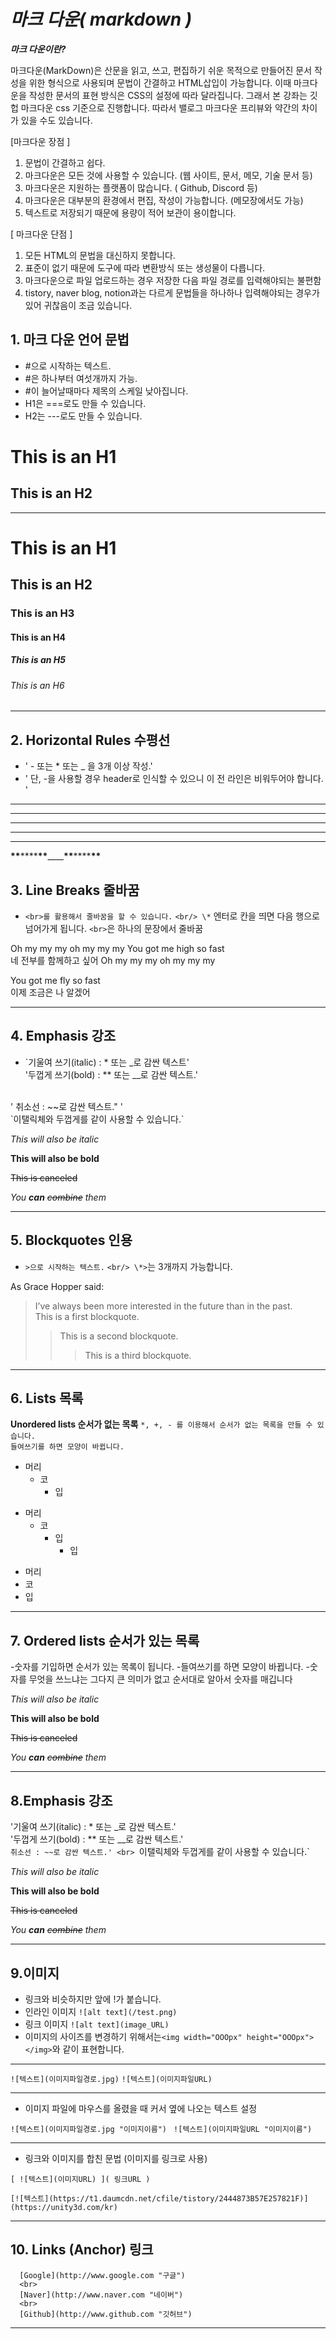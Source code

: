 # **_마크 다운( markdown )_**

_**마크 다운이란?**_

마크다운(MarkDown)은 산문을 읽고, 쓰고, 편집하기 쉬운 목적으로 만들어진 문서 작성을 위한 형식으로 사용되며 문법이 간결하고 HTML삽입이 가능합니다.
이때 마크다운을 작성한 문서의 표현 방식은 CSS의 설정에 따라 달라집니다. 그래서 본 강좌는 깃헙 마크다운 css 기준으로 진행합니다. 따라서 밸로그 마크다운 프리뷰와 약간의 차이가 있을 수도 있습니다.

[마크다운 장점 ]

1. 문법이 간결하고 쉽다.
2. 마크다운은 모든 것에 사용할 수 있습니다. (웹 사이트, 문서, 메모, 기술 문서 등)
3. 마크다운은 지원하는 플랫폼이 많습니다. ( Github, Discord 등)
4. 마크다운은 대부분의 환경에서 편집, 작성이 가능합니다. (메모장에서도 가능)
5. 텍스트로 저장되기 때문에 용량이 적어 보관이 용이합니다.

[ 마크다운 단점 ]

1. 모든 HTML의 문법을 대신하지 못합니다.
2. 표준이 없기 때문에 도구에 따라 변환방식 또는 생성물이 다릅니다.
3. 마크다운으로 파일 업로드하는 경우 저장한 다음 파일 경로를 입력해야되는 불편함
4. tistory, naver blog, notion과는 다르게 문법들을 하나하나 입력해야되는 경우가 있어 귀찮음이 조금 있습니다.

## 1. 마크 다운 언어 문법

- #으로 시작하는 텍스트.
- #은 하나부터 여섯개까지 가능.
- #이 늘어날때마다 제목의 스케일 낮아집니다.
- H1은 ===로도 만들 수 있습니다.
- H2는 ---로도 만들 수 있습니다.

# This is an H1

## This is an H2

---

# This is an H1

## This is an H2

### This is an H3

#### This is an H4

##### This is an H5

###### This is an H6

---

## 2. Horizontal Rules 수평선

- ' - 또는 \* 또는 \_ 을 3개 이상 작성.'
- ' 단, -을 사용할 경우 header로 인식할 수 있으니 이 전 라인은 비워두어야 합니다. '

---

---

---

---

---

**\*\***\*\*\*\***\*\***\_\_\_\_**\*\***\*\*\*\***\*\***

## 3. Line Breaks 줄바꿈

- `<br>를 활용해서 줄바꿈을 할 수 있습니다.`
  `<br/> \*` 엔터로 칸을 띄면 다음 행으로 넘어가게 됩니다. `<br>`은 하나의 문장에서 줄바꿈

Oh my my my oh my my my
You got me high so fast <br>
네 전부를 함께하고 싶어
Oh my my my oh my my my

You got me fly so fast <br>
이제 조금은 나 알겠어

---

## 4. Emphasis 강조

- `기울여 쓰기(italic) : * 또는 _로 감싼 텍스트'
   <br>
 '두껍게 쓰기(bold) : ** 또는 __로 감싼 텍스트.'
 <br>
' 취소선 : ~~로 감싼 텍스트." '
<br>
`이탤릭체와 두껍게를 같이 사용할 수 있습니다.`

_This will also be italic_

**This will also be bold**

~~This is canceled~~

_You **can** ~~combine~~ them_

---

## 5. Blockquotes 인용

- `>으로 시작하는 텍스트.`
  `<br/> \*>`는 3개까지 가능합니다.

As Grace Hopper said:

> I’ve always been more interested in the future than in the past.  
> This is a first blockquote.
>
> > This is a second blockquote.
> >
> > > This is a third blockquote.

---

## 6. Lists 목록

**Unordered lists 순서가 없는 목록**
`*, +, - 를 이용해서 순서가 없는 목록을 만들 수 있습니다.`
<br>
`들여쓰기를 하면 모양이 바뀝니다.`

- 머리
  - 코
    - 입

* 머리
  - 코
    - 입
      - 입

- 머리
- 코
- 입

---

## 7. Ordered lists 순서가 있는 목록

-숫자를 기입하면 순서가 있는 목록이 됩니다. -들여쓰기를 하면 모양이 바뀝니다. -숫자를 무엇을 쓰느냐는 그다지 큰 의미가 없고 순서대로 알아서 숫자를 매깁니다

_This will also be italic_

**This will also be bold**

~~This is canceled~~

_You **can** ~~combine~~ them_

---

## 8.Emphasis 강조

'기울여 쓰기(italic) : \* 또는 \_로 감싼 텍스트.'
<br>
'두껍게 쓰기(bold) : \*\* 또는 \_\_로 감싼 텍스트.'
<br>
`취소선 : ~~로 감싼 텍스트.'
<br>
`이탤릭체와 두껍게를 같이 사용할 수 있습니다.`

_This will also be italic_

**This will also be bold**

~~This is canceled~~

_You **can** ~~combine~~ them_

---

## 9.이미지

- 링크와 비슷하지만 앞에 !가 붙습니다.
- 인라인 이미지 `![alt text](/test.png)`
- 링크 이미지 `![alt text](image_URL)`
- 이미지의 사이즈를 변경하기 위해서는`<img width="OOOpx" height="OOOpx"></img>`와 같이 표현합니다.

---

`![텍스트](이미지파일경로.jpg)`
`![텍스트](이미지파일URL)`

---

- 이미지 파일에 마우스를 올렸을 때 커서 옆에 나오는 텍스트 설정

`![텍스트](이미지파일경로.jpg "이미지이름") `
`![텍스트](이미지파일URL "이미지이름")`

---

- 링크와 이미지를 합친 문법 (이미지를 링크로 사용)

`[ ![텍스트](이미지URL) ]( 링크URL )`

`[![텍스트](https://t1.daumcdn.net/cfile/tistory/2444873B57E257821F)](https://unity3d.com/kr)`

---

## 10. Links (Anchor) 링크

```git
  [Google](http://www.google.com "구글")
  <br>
  [Naver](http://www.naver.com "네이버")
  <br>
  [Github](http://www.github.com "깃허브")
```

---
